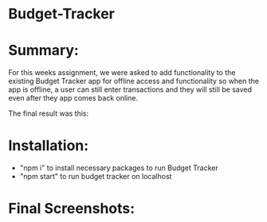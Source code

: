 # Budget-Tracker 

# Summary: 
For this weeks assignment, we were asked to add functionality to the existing Budget Tracker app for offline access and functionality so when the app is offline, a user can still enter transactions and they will still be saved even after they app comes back online.

The final result was this: <!-- Website Link -->

# Installation:
- "npm i" to install necessary packages to run Budget Tracker
- "npm start" to run budget tracker on localhost


# Final Screenshots: 
